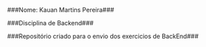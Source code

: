###Nome: Kauan Martins Pereira###


###Disciplina de Backend###


###Repositório criado para o envio dos exercicios de BackEnd###
